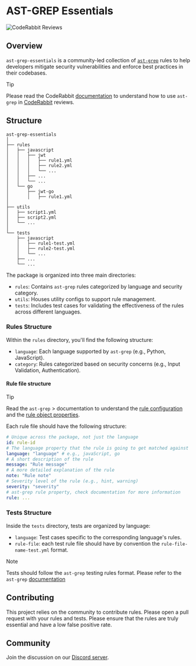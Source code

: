 # AST-GREP Essentials

![CodeRabbit Reviews](https://img.shields.io/badge/dynamic/json?url=https%3A%2F%2Fapi.coderabbit.ai%2Freviews%3Fprovider%3Dgithub%26org%3Dcoderabbitai%26repo%3Dast-grep-essentials&query=%24.reviews&suffix=%20Reviews&style=flat&label=CodeRabbit&labelColor=%23FF570A&color=%2325BAB1&link=https%3A%2F%2Fapp.coderabbit.ai%2Flogin)

## Overview

`ast-grep-essentials` is a community-led collection of
[`ast-grep`](https://ast-grep.github.io) rules to help developers mitigate
security vulnerabilities and enforce best practices in their codebases.

> [!TIP]
>
> Please read the CodeRabbit
> [documentation](https://docs.coderabbit.ai/guides/review-instructions) to
> understand how to use `ast-grep` in [CodeRabbit](https://coderabbit.ai)
> reviews.

## Structure

```plaintext
ast-grep-essentials
│
├── rules
│   ├── javascript
│   │   ├── jwt
│   │   │   ├── rule1.yml
│   │   │   ├── rule2.yml
│   │   │   └── ...
│   │   ├── ...
│   │   └── ...
│   └── go
│       ├── jwt-go
│       │   ├── rule1.yml
│
├── utils
│   ├── script1.yml
│   ├── script2.yml
│   └── ...
│
└── tests
    ├── javascript
    │   ├── rule1-test.yml
    │   ├── rule2-test.yml
    │   └── ...
    ├── ...
    └── ...
```

The package is organized into three main directories:

- `rules`: Contains `ast-grep` rules categorized by language and security
  category.
- `utils`: Houses utility configs to support rule management.
- `tests`: Includes test cases for validating the effectiveness of the rules
  across different languages.

### Rules Structure

Within the `rules` directory, you'll find the following structure:

- `language`: Each language supported by `ast-grep` (e.g., Python, JavaScript).
- `category`: Rules categorized based on security concerns (e.g., Input
  Validation, Authentication).

#### Rule file structure

> [!TIP]
>
> Read the `ast-grep` > documentation to understand the
> [rule configuration](https://ast-grep.github.io/reference/yaml.html) and the
> [rule object properties](https://ast-grep.github.io/reference/rule.html).

Each rule file should have the following structure:

```yaml
# Unique across the package, not just the language
id: rule-id
# The language property that the rule is going to get matched against
language: "language" # e.g., javaScript, go
# A short description of the rule
message: "Rule message"
# A more detailed explanation of the rule
note: "Rule note"
# Severity level of the rule (e.g., hint, warning)
severity: "severity"
# ast-grep rule property, check documentation for more information
rule: ...
```

### Tests Structure

Inside the `tests` directory, tests are organized by language:

- `language`: Test cases specific to the corresponding language's rules.
- `rule-file`: each test rule file should have by convention the
  `rule-file-name-test.yml` format.

> [!NOTE]
>
> Tests should follow the `ast-grep` testing rules format. Please refer to the
> `ast-grep`
> [documentation](https://ast-grep.github.io/guide/test-rule.html#test-case-configuration)

## Contributing

This project relies on the community to contribute rules. Please open a pull
request with your rules and tests. Please ensure that the rules are truly
essential and have a low false positive rate.

## Community

Join the discussion on our [Discord server](https://discord.gg/C3rGCxHn).
